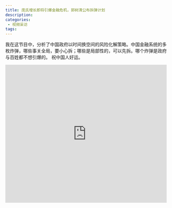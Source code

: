 ```yaml
---
title: 庞氏增长即将引爆金融危机，郭树清公布拆弹计划
description: 
categories:
 - 视频采访
tags:
---
```


我在这节目中，分析了中国政府以时间换空间的风险化解策略。中国金融系统的多枚炸弹，哪些事关全局，要小心拆；哪些是局部性的，可以先拆。哪个炸弹是政府与百姓都不想引爆的。
祝中国人好运。

<!-- more -->

<iframe src="https://openload.co/embed/zX_m6bm684Y/1.mp4" scrolling="no" frameborder="0" width="100%" height="430" allowfullscreen="true" webkitallowfullscreen="true" mozallowfullscreen="true"></iframe>